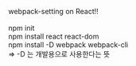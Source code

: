 webpack-setting on React!!<br>
<br>
npm init <br>
npm install react react-dom <br>
npm install -D webpack webpack-cli <br>
=> -D 는 개발용으로 사용한다는 뜻


 
